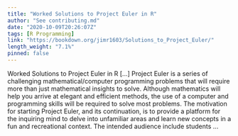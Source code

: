 ```yaml
---
title: "Worked Solutions to Project Euler in R"
author: "See contributing.md"
date: "2020-10-09T20:26:07Z"
tags: [R Programming]
link: "https://bookdown.org/jimr1603/Solutions_to_Project_Euler/"
length_weight: "7.1%"
pinned: false
---
```


Worked Solutions to Project Euler in R [...] Project Euler is a series of challenging mathematical/computer programming problems that will require more than just mathematical insights to solve. Although mathematics will help you arrive at elegant and efficient methods, the use of a computer and programming skills will be required to solve most problems. The motivation for starting Project Euler, and its continuation, is to provide a platform for the inquiring mind to delve into unfamiliar areas and learn new concepts in a fun and recreational context. The intended audience include students ...
